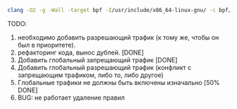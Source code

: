```bash
clang -O2 -g -Wall -target bpf -I/usr/include/x86_64-linux-gnu/ -c bpf/xdp_filter.c -o bpf/xdp_block.o
```
TODO: 
1. необходимо добавить разрешающий трафик (к тому же, чтобы он был в приоритете). 
2. рефакторинг кода, вынос дублей. [DONE]
3. Добавить глобальный запрещающий трафик [DONE]
4. Добавить глобальный разрешающий трафик (конфликт с запрещающим трафиком, либо то, либо другое)
5. Глобальные трафики не должны быть включены изначально [50% DONE]
6. BUG: не работает удаление правил
